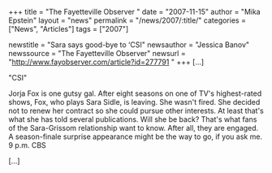 +++
title = "The Fayetteville Observer "
date = "2007-11-15"
author = "Mika Epstein"
layout = "news"
permalink = "/news/2007/:title/"
categories = ["News", "Articles"]
tags = ["2007"]

newstitle = "Sara says good-bye to &#8216;CSI"
newsauthor = "Jessica Banov"
newssource = "The Fayetteville Observer"
newsurl = "http://www.fayobserver.com/article?id=277791 "
+++
[...]

"CSI"

Jorja Fox is one gutsy gal. After eight seasons on one of TV's highest-rated shows, Fox, who plays Sara Sidle, is leaving. She wasn't fired. She decided not to renew her contract so she could pursue other interests. At least that's what she has told several publications. Will she be back? That's what fans of the Sara-Grissom relationship want to know. After all, they are engaged. A season-finale surprise appearance might be the way to go, if you ask me. 9 p.m. CBS

[...]

